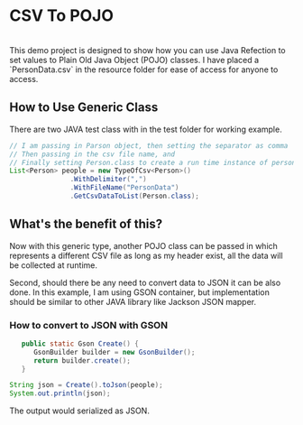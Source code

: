 # CSV To POJO
<br/>
This demo project is designed to show how you can use Java Refection to set values to Plain Old Java Object (POJO) classes. I have placed a `PersonData.csv` in the resource folder for ease of access for anyone to access.

## How to Use Generic Class
There are two JAVA test class with in the test folder for working example.
<br/>
```JAVA
// I am passing in Parson object, then setting the separator as comma
// Then passing in the csv file name, and 
// Finally setting Person.class to create a run time instance of person class in the generic T
List<Person> people = new TypeOfCsv<Person>()
               .WithDelimiter(",")
               .WithFileName("PersonData")
               .GetCsvDataToList(Person.class);
```
## What's the benefit of this?
 Now with this generic type, another POJO class can be passed in which represents a different CSV file as long as my header exist, all the data will be collected at runtime.

Second, should there be any need to convert data to JSON it can be also done. In this example, I am using GSON container, but implementation should be similar to other JAVA library like Jackson JSON mapper.
### How to convert to JSON with GSON
```JAVA
   public static Gson Create() {
      GsonBuilder builder = new GsonBuilder();
      return builder.create();
   }

String json = Create().toJson(people);
System.out.println(json);
```
The output would serialized as JSON.

